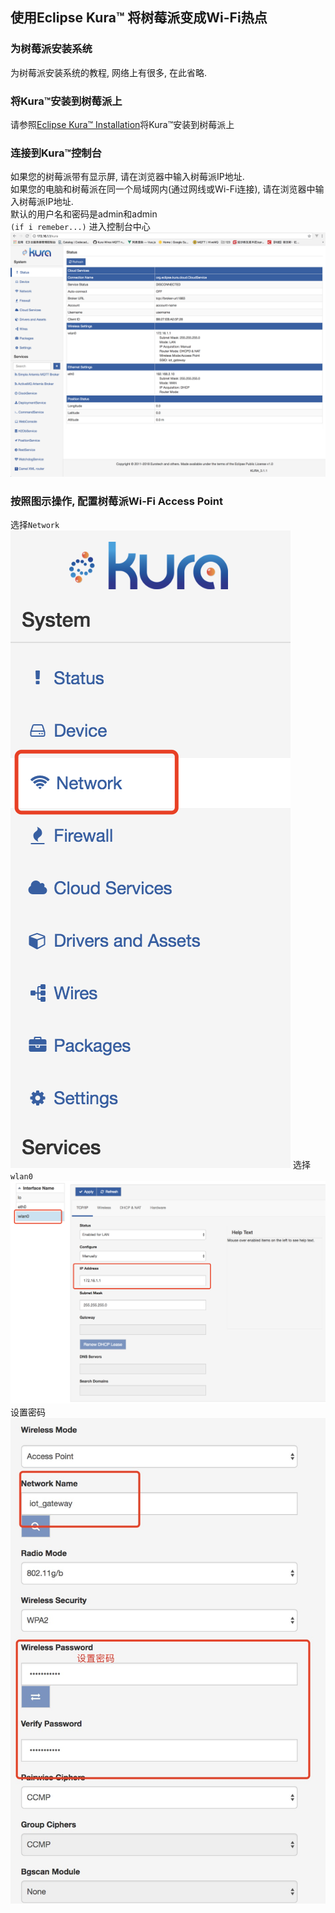 ## 使用Eclipse Kura™ 将树莓派变成Wi-Fi热点

### 为树莓派安装系统
为树莓派安装系统的教程, 网络上有很多, 在此省略.

### 将Kura™安装到树莓派上
请参照[Eclipse Kura™ Installation](https://eclipse.github.io/kura/intro/raspberry-pi-quick-start.html)将Kura™安装到树莓派上

### 连接到Kura™控制台
如果您的树莓派带有显示屏, 请在浏览器中输入树莓派IP地址.  
如果您的电脑和树莓派在同一个局域网内(通过网线或Wi-Fi连接), 请在浏览器中输入树莓派IP地址.  
默认的用户名和密码是admin和admin  
`(if i remeber...)`
进入控制台中心
![console](./console.png)
### 按照图示操作, 配置树莓派Wi-Fi Access Point
选择`Network`
![选择`Network`](./choose_Network.png)
选择`wlan0`
![选择`Network`](./wlan0.png)
设置密码
![选择`Network`](./settingPassword.png)